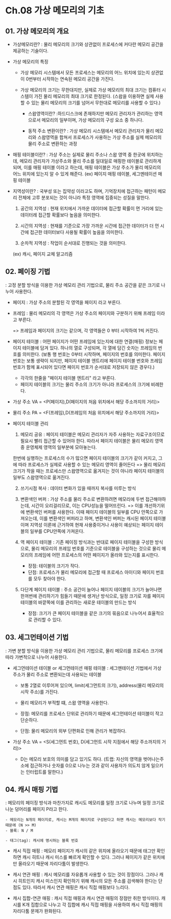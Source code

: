 # Ch.08 가상 메모리의 기초

## 01. 가상 메모리의 개요

- 가상메모리란?
  : 물리 메모리의 크기와 상관없이 프로세스에 커다란 메모리 공간을 제공하는 기술이다.

- 가상 메모리의 특징

  - 가상 메모리 시스템에서 모든 프로세스는 메모리의 어느 위치에 있는지 상관없이 0번부터 시작하는 연속된 메모리 공간을 가진다.
  - 가상 메모리의 크기는 무한대지만, 실제로 가상 메모리의 최대 크기는 컴퓨터 시스템이 가진 물리 메모리의 최대 크기로 한정된다. (스왑을 이용하면 실제 사용할 수 있는 물리 메모리의 크기를 넘어서 무한대로 메모리를 사용할 수 있다.)

    - 스왑영역이란?
      :하드디스크에 존재하지만 메모리 관리자가 관리하는 영역으로서 메모리의 일부이며, 가상 메모리의 구성 요소 중 하나다.

    - 동적 주소 변환이란?
      : 가상 메모리 시스템에서 메모리 관리자가 물리 메모리와 스왑영역을 합쳐서 프로세스가 사용하는 가상 주소를 실제 메모리의 물리 주소로 변환하는 과정

- 매핑 테이블이란?
  : 가상 주소는 실제로 물리 주소나 스왑 영역 중 한곳에 위치하는데, 메모리 관리자가 가상주소와 물리 주소를 일대일로 매핑한 테이블로 관리하게 되며, 이를 매핑 테이블 이라고 하는데, 매핑 테이블은 가상 주소가 물리 메모리의 어느 위치에 있는지 알 수 있게 해준다.
  (ex) 페이지 매핑 테이블, 세그멘테이션 매핑 테이블

- 지역성이란?
  : 국부성 또는 집약성 이라고도 하며, 기억장치에 접근하는 패턴이 메모리 전체에 고루 분포되는 것이 아니라 특정 영역에 집중되는 성질을 말한다.

  1. 공간의 지역성
     : 현재 위치에서 가까운 데이터에 접근할 확률이 먼 거리에 있는 데이터레 접근할 확률보다 높음을 의미한다.

  2. 시간의 지역성
     : 현재를 기준으로 가장 가까운 시간에 접근한 데이터가 더 먼 시간에 접근한 데이터보다 사용될 확률이 높음을 의미한다.

  3. 순차적 지역성
     : 작업이 순서대로 진행되는 것을 의미한다.

  (ex) 캐시, 페이지 교체 알고리즘

## 02. 페이징 기법

: 고정 분할 방식을 이용한 가상 메모리 관리 기법으로, 물리 주소 공간을 같은 크기로 나누어 사용한다.

- 페이지
  : 가상 주소의 분할된 각 영역을 페이지 라고 부른다.

- 프레임
  : 물리 메모리의 각 영역은 가상 주소의 페이지와 구분하기 위해 프레임 이라고 부른다.

  => 프레임과 페이지의 크기는 같으며, 각 영역들은 0 부터 시작하여 1씩 커진다.

- 페이지 테이블
  : 어떤 페이지가 어떤 프레임에 있는지에 대한 연결(매핑) 정보는 페이지 테이블에 담겨 있다.
  하나의 열로 구성되며, 각 열에 담긴 숫자는 프레임의 번호를 의미한다.
  (보통 행 번호는 0부터 시작하며, 페이지의 번호를 의미한다.
  페이지 번호는 보통 생략이 되지만, 페이지 테이블 엔트리에 페이지 테이블 번호와 프레임 번호가 함께 표시되어 있다면 페이지 번호가 순서대로 저장되지 않은 경우다.)

  - 각각의 한줄을 "페이지 테이블 엔트리" 라고 부른다.
  - 페이지 테이블의 크기는 물리 주소의 크기가 아니라 프로세스의 크기에 비례한다.

- 가상 주소 VA = <P(페이지),D(페이지의 처음 위치에서 해당 주소까지의 거리)>
- 물리 주소 PA = <F(프레임),D(프레임의 처음 위치에서 해당 주소까지의 거리)>

- 페이지 테이블 관리

  1. 메모리 공유
     : 페이지 테이블은 메모리 관리자가 자주 사용하는 자료구조이므로 필요시 빨리 접근할 수 있어야 한다. 따라서 페이지 테이블은 물리 메모리 영역 중 운영체제 영역의 일부분에 모아놓는다.

  한번에 실행하는 프로세스의 수가 많으면 페이지 테이블의 크기가 같이 커지고, 그에 따라 프로세스가 실제로 사용할 수 있는 메모리 영역이 줄어든다 => 물리 메모리 크기가 작을 때는 프로세스만 스왑영역으로 옮겨지는 것이 아니라 페이지 테이블의 일부도 스왑영역으로 옮겨진다.

  2. 쓰기시점 복사
     : 데이터 변화가 있을 때까지 복사를 미루는 방식

  3. 변환색인 버퍼
     : 가상 주소를 물리 주소로 변환하려면 메모리에 두번 접근해야하는데, 시간이 오리걸리므로, 이는 CPU성능을 떨어뜨린다. => 이를 개선하기위에 변환색인 버퍼를 사용한다.
     이때 페이지 테이블의 일부를 CPU 안쪽으로 가져오는데, 이를 변환색인 버퍼라고 하며, 변환색인 버퍼는 캐시된 페이지 테이블이며 지역성 이론에 근거하여 현재 사용중이거나 사용이 예상되는 페이지 테이블의 일부를 CPU안쪽에 가져온다.

  4. 역 페이지 테이블
     : 기존 페이징 방식과는 반대로 페이지 테이블을 구성한 방식으로, 물리 메모리의 프레임 번호를 기준으로 테이블을 구성하는 것으로 물리 메모리의 프레임에 어떤 프로세스의 어떤 페이지가 올라와 있는지를 표시한다.

     - 장점: 테이블의 크기가 작다.
     - 단점: 프로세스가 물리 메모리에 접근할 때 프로세스 아이디와 페이지 번호를 모두 찾아야 한다.

  5. 다단계 페이지 테이블
     : 주소 공간이 늘어나 페이지 테이블의 크기가 늘어나면 한꺼번에 관리하기가 힘들기 때문에 생겨난 방식으로, 일정 크기로 자를 페이지 테이블의 바깥쪽에 이를 관리하는 새로운 테이블의 만드는 방식
     - 장점: 크기가 큰 페이지 테이블을 같은 크기의 묶음으로 나누어서 효율적으로 관리할 수 있다.

## 03. 세그먼테이션 기법

: 가변 분할 방식을 이용한 가상 메모리 관리 기법으로, 물리 메모리를 프로세스 크기에 따라 가변적으로 나누어 사용한다.

- 세그먼테이션 테이블 or 세그먼테이션 매핑 테이블
  : 세그멘테이션 기법에서 가상 주소가 물리 주소로 변환되는데 사용되는 테이블

  - 보통 2열로 이루어져 있으며, limit(세그먼트의 크기), address(물리 메모리의 시작 주소)를 가진다.
  - 물리 메모리가 부적할 떄, 스왑 영역을 사용한다.

  - 장점: 메모리를 프로세스 단위로 관리하기 때문에 세그먼테이션 테이블이 작고 단순하다.
  - 단점: 물리 메모리의 외부 단편화로 인해 관리가 복잡하다.

- 가상 주소 VA = <S(세그먼트 번호), D(세그먼트 시작 지점에서 해당 주소까지의 거리)>
  - D는 메모리 보호의 의미를 담고 있기도 하다. (트랩: 자신의 영역을 벗어나는주소에 접근하거나 숫자를 0으로 나누는 것과 같이 사용자가 의도치 않게 일으키는 인터럽트를 말한다.)

## 04. 캐시 매핑 기법

: 메모리의 페이징 방식과 마찬가지로 캐시도 메모리를 일정 크기로 나누며 일정 크기로 나눈 덩어리를 페이지 P라고 한다.

    - 메모리는 N개의 페이지로, 캐시는 M개의 페이지로 구성된다고 하면 캐시는 메모리보다 작기 때문에 (N >> M)
    - 블록: N / M

    - 태그(tag): 캐시에 명시하는 블록 번호

- 캐시 직접 매핑
  : 메모리 페이지가 캐시의 같은 위치에 올라오기 때문에 태그만 확인하면 캐시 히트나 캐시 미스를 빠르게 확인할 수 있다. 그러나 페이지가 같은 위치에만 올라오기 때문에 자리다툼이 발생한다.

- 캐시 연관 매핑
  : 캐시 메모리를 자유롭개 사용할 수 있는 것이 장점이다. 그러나 캐시 히트인지 캐시 미스인지 확인하기 위해 캐시의 모든 주소를 검색해야 한다는 단점도 있다. 따라서 캐시 연관 매핑은 캐시 직접 매핑보다 느리다.

- 캐시 집합-연관 매핑
  : 캐시 직접 매핑과 캐시 연관 매핑의 장점만 취한 방식이다. 캐시를 K개 집합으로 나누고 각 집합에 캐시 직접 매핑을 사용하여 캐시 직접 매핑의 자리다툼 문제가 완화된다.
